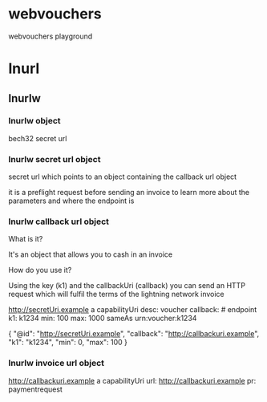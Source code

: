 # webvouchers
webvouchers playground

# lnurl

## lnurlw

### lnurlw object

bech32 secret url

### lnurlw secret url object

secret url which points to an object containing the callback url object

it is a preflight request before sending an invoice to learn more about the parameters and where the endpoint is

### lnurlw callback url object

What is it?

It's an object that allows you to cash in an invoice

How do you use it?

Using the key (k1) and the callbackUri (callback) you can send an HTTP request which will fulfil the terms of the lightning network invoice

http://secretUri.example a capabilityUri
   desc: voucher
   callback: <uri> # endpoint
   k1: k1234
   min: 100
   max: 1000
   sameAs urn:voucher:k1234

{
    "@id": "http://secretUri.example",
    "callback": "http://callbackuri.example",
    "k1": "k1234",
    "min": 0,
    "max": 100
}

### lnurlw invoice url object

http://callbackuri.example a capabilityUri
  url: http://callbackuri.example
  pr: paymentrequest
